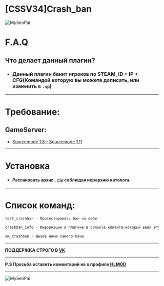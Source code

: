 # __[CSSV34]Crash_ban__

![MySenPai](https://pa1.narvii.com/6862/6098ddd3be86e6253a9a2174796bf3fba9c06867r1-500-260_hq.gif)


# F.A.Q
 ## __Что делает данный плагин?__

- ### Данный плагин банит игроков по STEAM_ID + IP + CFG(Командой которую вы можете дописать, или изменить в `.sp`)


***
# Требование:

## GameServer:
- [Sourcemode 1.8 - Sourcemode 1.11](https://www.sourcemod.net/downloads.php?branch=stable)

***


# Установка
- #### Распаковать архив `.zip` соблюдая иерархию католога.

***
# Список команд:
```c
test_crashban - Протестировать бан на себе.

crashban_info - Информация о плагине в console клиента(который ввел эту команду)

sm_crashban - Вызов меню самого бана

````
***

 __ПОДДЕРЖКА СТРОГО В [VK](VK.COM/CYXARUK1337)__

***

__P.S Просьба оставить коментарий на в профиле [HLMOD](https://hlmod.ru/members/pr-e-fix.110719/)__
***
![MySenPai](https://pa1.narvii.com/8008/5ff3a5128bf7a511810414eecce8018a7b0a52cer1-500-282_hq.gif)
